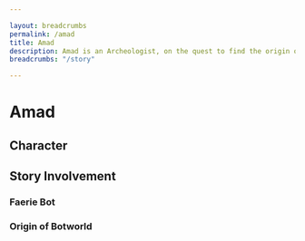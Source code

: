 ```yaml
---

layout: breadcrumbs
permalink: /amad
title: Amad
description: Amad is an Archeologist, on the quest to find the origin of Botworld and the mythical Faerie Bot.
breadcrumbs: "/story"

---
```


# Amad

<div markdown="1" class=" ghcms ghcms-intro">
</div>

## Character

<div markdown="1" class=" ghcms ghcms-character">
</div>

## Story Involvement

<div markdown="1" class=" ghcms ghcms-story">

### Faerie Bot

### Origin of Botworld

</div>

